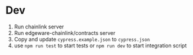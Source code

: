 # Dev

1. Run chainlink server
2. Run edgeware-chainlink/contracts server
3. Copy and update `cypress.example.json` to `cypress.json`
4. use `npm run test` to start tests or  `npm run dev` to start integration script
